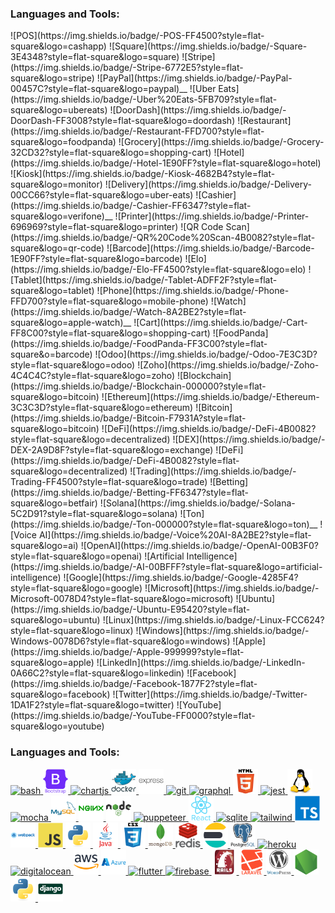<h3 align="left">Languages and Tools:</h3>
![POS](https://img.shields.io/badge/-POS-FF4500?style=flat-square&logo=cashapp)
![Square](https://img.shields.io/badge/-Square-3E4348?style=flat-square&logo=square)
![Stripe](https://img.shields.io/badge/-Stripe-6772E5?style=flat-square&logo=stripe)
![PayPal](https://img.shields.io/badge/-PayPal-00457C?style=flat-square&logo=paypal)__
![Uber Eats](https://img.shields.io/badge/-Uber%20Eats-5FB709?style=flat-square&logo=ubereats)
![DoorDash](https://img.shields.io/badge/-DoorDash-FF3008?style=flat-square&logo=doordash)
![Restaurant](https://img.shields.io/badge/-Restaurant-FFD700?style=flat-square&logo=foodpanda)
![Grocery](https://img.shields.io/badge/-Grocery-32CD32?style=flat-square&logo=shopping-cart)
![Hotel](https://img.shields.io/badge/-Hotel-1E90FF?style=flat-square&logo=hotel)
![Kiosk](https://img.shields.io/badge/-Kiosk-4682B4?style=flat-square&logo=monitor)
![Delivery](https://img.shields.io/badge/-Delivery-00CC66?style=flat-square&logo=uber-eats)
![Cashier](https://img.shields.io/badge/-Cashier-FF6347?style=flat-square&logo=verifone)__
![Printer](https://img.shields.io/badge/-Printer-696969?style=flat-square&logo=printer)
![QR Code Scan](https://img.shields.io/badge/-QR%20Code%20Scan-4B0082?style=flat-square&logo=qr-code)
![Barcode](https://img.shields.io/badge/-Barcode-1E90FF?style=flat-square&logo=barcode)
![Elo](https://img.shields.io/badge/-Elo-FF4500?style=flat-square&logo=elo)
![Tablet](https://img.shields.io/badge/-Tablet-ADFF2F?style=flat-square&logo=tablet)
![Phone](https://img.shields.io/badge/-Phone-FFD700?style=flat-square&logo=mobile-phone)
![Watch](https://img.shields.io/badge/-Watch-8A2BE2?style=flat-square&logo=apple-watch)__
![Cart](https://img.shields.io/badge/-Cart-FF8C00?style=flat-square&logo=shopping-cart)
![FoodPanda](https://img.shields.io/badge/-FoodPanda-FF3C00?style=flat-square&o=barcode)
![Odoo](https://img.shields.io/badge/-Odoo-7E3C3D?style=flat-square&logo=odoo)
![Zoho](https://img.shields.io/badge/-Zoho-4C4C4C?style=flat-square&logo=zoho)
![Blockchain](https://img.shields.io/badge/-Blockchain-000000?style=flat-square&logo=bitcoin)
![Ethereum](https://img.shields.io/badge/-Ethereum-3C3C3D?style=flat-square&logo=ethereum)
![Bitcoin](https://img.shields.io/badge/-Bitcoin-F7931A?style=flat-square&logo=bitcoin)
![DeFi](https://img.shields.io/badge/-DeFi-4B0082?style=flat-square&logo=decentralized)
![DEX](https://img.shields.io/badge/-DEX-2A9D8F?style=flat-square&logo=exchange)
![DeFi](https://img.shields.io/badge/-DeFi-4B0082?style=flat-square&logo=decentralized)
![Trading](https://img.shields.io/badge/-Trading-FF4500?style=flat-square&logo=trade)
![Betting](https://img.shields.io/badge/-Betting-FF6347?style=flat-square&logo=betfair)
![Solana](https://img.shields.io/badge/-Solana-5C2D91?style=flat-square&logo=solana)
![Ton](https://img.shields.io/badge/-Ton-000000?style=flat-square&logo=ton)__
![Voice AI](https://img.shields.io/badge/-Voice%20AI-8A2BE2?style=flat-square&logo=ai)
![OpenAI](https://img.shields.io/badge/-OpenAI-00B3F0?style=flat-square&logo=openai)
![Artificial Intelligence](https://img.shields.io/badge/-AI-00BFFF?style=flat-square&logo=artificial-intelligence)
![Google](https://img.shields.io/badge/-Google-4285F4?style=flat-square&logo=google)
![Microsoft](https://img.shields.io/badge/-Microsoft-0078D4?style=flat-square&logo=microsoft)
![Ubuntu](https://img.shields.io/badge/-Ubuntu-E95420?style=flat-square&logo=ubuntu)
![Linux](https://img.shields.io/badge/-Linux-FCC624?style=flat-square&logo=linux)
![Windows](https://img.shields.io/badge/-Windows-0078D6?style=flat-square&logo=windows)
![Apple](https://img.shields.io/badge/-Apple-999999?style=flat-square&logo=apple)
![LinkedIn](https://img.shields.io/badge/-LinkedIn-0A66C2?style=flat-square&logo=linkedin)
![Facebook](https://img.shields.io/badge/-Facebook-1877F2?style=flat-square&logo=facebook)
![Twitter](https://img.shields.io/badge/-Twitter-1DA1F2?style=flat-square&logo=twitter)
![YouTube](https://img.shields.io/badge/-YouTube-FF0000?style=flat-square&logo=youtube)


<h3 align="left">Languages and Tools:</h3>
<p align="left">
    <!-- Existing items -->
    <a href="https://www.gnu.org/software/bash/" target="_blank" rel="noreferrer">
        <img src="https://www.vectorlogo.zone/logos/gnu_bash/gnu_bash-icon.svg" alt="bash" width="40" height="40"/>
    </a>
    <a href="https://getbootstrap.com" target="_blank" rel="noreferrer">
        <img src="https://raw.githubusercontent.com/devicons/devicon/master/icons/bootstrap/bootstrap-plain-wordmark.svg" alt="bootstrap" width="40" height="40"/>
    </a>
    <a href="https://www.chartjs.org" target="_blank" rel="noreferrer">
        <img src="https://www.chartjs.org/media/logo-title.svg" alt="chartjs" width="40" height="40"/>
    </a>
    <a href="https://www.docker.com/" target="_blank" rel="noreferrer">
        <img src="https://raw.githubusercontent.com/devicons/devicon/master/icons/docker/docker-original-wordmark.svg" alt="docker" width="40" height="40"/>
    </a>
    <a href="https://expressjs.com" target="_blank" rel="noreferrer">
        <img src="https://raw.githubusercontent.com/devicons/devicon/master/icons/express/express-original-wordmark.svg" alt="express" width="40" height="40"/>
    </a>
    <a href="https://git-scm.com/" target="_blank" rel="noreferrer">
        <img src="https://www.vectorlogo.zone/logos/git-scm/git-scm-icon.svg" alt="git" width="40" height="40"/>
    </a>
    <a href="https://graphql.org" target="_blank" rel="noreferrer">
        <img src="https://www.vectorlogo.zone/logos/graphql/graphql-icon.svg" alt="graphql" width="40" height="40"/>
    </a>
    <a href="https://www.w3.org/html/" target="_blank" rel="noreferrer">
        <img src="https://raw.githubusercontent.com/devicons/devicon/master/icons/html5/html5-original-wordmark.svg" alt="html5" width="40" height="40"/>
    </a>
    <a href="https://jestjs.io" target="_blank" rel="noreferrer">
        <img src="https://www.vectorlogo.zone/logos/jestjsio/jestjsio-icon.svg" alt="jest" width="40" height="40"/>
    </a>
    <a href="https://www.linux.org/" target="_blank" rel="noreferrer">
        <img src="https://raw.githubusercontent.com/devicons/devicon/master/icons/linux/linux-original.svg" alt="linux" width="40" height="40"/>
    </a>
    <a href="https://mochajs.org" target="_blank" rel="noreferrer">
        <img src="https://www.vectorlogo.zone/logos/mochajs/mochajs-icon.svg" alt="mocha" width="40" height="40"/>
    </a>
    <a href="https://www.mysql.com/" target="_blank" rel="noreferrer">
        <img src="https://raw.githubusercontent.com/devicons/devicon/master/icons/mysql/mysql-original-wordmark.svg" alt="mysql" width="40" height="40"/>
    </a>
    <a href="https://www.nginx.com" target="_blank" rel="noreferrer">
        <img src="https://raw.githubusercontent.com/devicons/devicon/master/icons/nginx/nginx-original.svg" alt="nginx" width="40" height="40"/>
    </a>
    <a href="https://nodejs.org" target="_blank" rel="noreferrer">
        <img src="https://raw.githubusercontent.com/devicons/devicon/master/icons/nodejs/nodejs-original-wordmark.svg" alt="nodejs" width="40" height="40"/>
    </a>
    <a href="https://github.com/puppeteer/puppeteer" target="_blank" rel="noreferrer">
        <img src="https://www.vectorlogo.zone/logos/pptrdev/pptrdev-official.svg" alt="puppeteer" width="40" height="40"/>
    </a>
    <a href="https://reactjs.org/" target="_blank" rel="noreferrer">
        <img src="https://raw.githubusercontent.com/devicons/devicon/master/icons/react/react-original-wordmark.svg" alt="react" width="40" height="40"/>
    </a>
    <a href="https://www.sqlite.org/" target="_blank" rel="noreferrer">
        <img src="https://www.vectorlogo.zone/logos/sqlite/sqlite-icon.svg" alt="sqlite" width="40" height="40"/>
    </a>
    <a href="https://tailwindcss.com/" target="_blank" rel="noreferrer">
        <img src="https://www.vectorlogo.zone/logos/tailwindcss/tailwindcss-icon.svg" alt="tailwind" width="40" height="40"/>
    </a>
    <a href="https://www.typescriptlang.org/" target="_blank" rel="noreferrer">
        <img src="https://raw.githubusercontent.com/devicons/devicon/master/icons/typescript/typescript-original.svg" alt="typescript" width="40" height="40"/>
    </a>
    <a href="https://webpack.js.org" target="_blank" rel="noreferrer">
        <img src="https://raw.githubusercontent.com/devicons/devicon/d00d0969292a6569d45b06d3f350f463a0107b0d/icons/webpack/webpack-original-wordmark.svg" alt="webpack" width="40" height="40"/>
    </a>
    <a href="https://www.javascript.com" target="_blank" rel="noreferrer">
        <img src="https://raw.githubusercontent.com/devicons/devicon/master/icons/javascript/javascript-original.svg" alt="javascript" width="40" height="40"/>
    </a>
    <a href="https://www.python.org" target="_blank" rel="noreferrer">
        <img src="https://raw.githubusercontent.com/devicons/devicon/master/icons/python/python-original.svg" alt="python" width="40" height="40"/>
    </a>
    <a href="https://www.java.com" target="_blank" rel="noreferrer">
        <img src="https://raw.githubusercontent.com/devicons/devicon/master/icons/java/java-original-wordmark.svg" alt="java" width="40" height="40"/>
    </a>
    <a href="https://www.w3.org/Style/CSS/" target="_blank" rel="noreferrer">
        <img src="https://raw.githubusercontent.com/devicons/devicon/master/icons/css3/css3-original-wordmark.svg" alt="css3" width="40" height="40"/>
    </a>
    <a href="https://www.mongodb.com" target="_blank" rel="noreferrer">
        <img src="https://raw.githubusercontent.com/devicons/devicon/master/icons/mongodb/mongodb-original-wordmark.svg" alt="mongodb" width="40" height="40"/>
    </a>
    <a href="https://redis.io" target="_blank" rel="noreferrer">
        <img src="https://raw.githubusercontent.com/devicons/devicon/master/icons/redis/redis-original-wordmark.svg" alt="redis" width="40" height="40"/>
    </a>
    <a href="https://www.elastic.co" target="_blank" rel="noreferrer">
        <img src="https://raw.githubusercontent.com/devicons/devicon/master/icons/elasticsearch/elasticsearch-original.svg" alt="elasticsearch" width="40" height="40"/>
    </a>
    <a href="https://www.postgresql.org" target="_blank" rel="noreferrer">
        <img src="https://raw.githubusercontent.com/devicons/devicon/master/icons/postgresql/postgresql-original-wordmark.svg" alt="postgresql" width="40" height="40"/>
    </a>
    <a href="https://heroku.com" target="_blank" rel="noreferrer">
        <img src="https://www.vectorlogo.zone/logos/heroku/heroku-icon.svg" alt="heroku" width="40" height="40"/>
    </a>
    <a href="https://www.digitalocean.com" target="_blank" rel="noreferrer">
        <img src="https://www.vectorlogo.zone/logos/digitalocean/digitalocean-tile.svg" alt="digitalocean" width="40" height="40"/>
    </a>
    <a href="https://aws.amazon.com" target="_blank" rel="noreferrer">
        <img src="https://raw.githubusercontent.com/devicons/devicon/master/icons/amazonwebservices/amazonwebservices-original-wordmark.svg" alt="aws" width="40" height="40"/>
    </a>
    <a href="https://azure.microsoft.com" target="_blank" rel="noreferrer">
        <img src="https://raw.githubusercontent.com/devicons/devicon/master/icons/azure/azure-original-wordmark.svg" alt="azure" width="40" height="40"/>
    </a>
    <a href="https://flutter.dev" target="_blank" rel="noreferrer">
        <img src="https://www.vectorlogo.zone/logos/flutterio/flutterio-icon.svg" alt="flutter" width="40" height="40"/>
    </a>
    <a href="https://firebase.google.com/" target="_blank" rel="noreferrer">
        <img src="https://www.vectorlogo.zone/logos/firebase/firebase-icon.svg" alt="firebase" width="40" height="40"/>
    </a>
    <a href="https://rubyonrails.org/" target="_blank" rel="noreferrer">
        <img src="https://raw.githubusercontent.com/devicons/devicon/master/icons/rails/rails-original-wordmark.svg" alt="Ruby on Rails" width="40" height="40"/>
    </a>
    <a href="https://laravel.com/" target="_blank" rel="noreferrer">
        <img src="https://raw.githubusercontent.com/devicons/devicon/master/icons/laravel/laravel-plain-wordmark.svg" alt="Laravel" width="40" height="40"/>
    </a>
    <a href="https://wordpress.org/" target="_blank" rel="noreferrer">
        <img src="https://raw.githubusercontent.com/devicons/devicon/master/icons/wordpress/wordpress-original.svg" alt="WordPress" width="40" height="40"/>
    </a>
    <a href="https://nodejs.org/" target="_blank" rel="noreferrer">
        <img src="https://raw.githubusercontent.com/devicons/devicon/master/icons/nodejs/nodejs-original.svg" alt="Node.js" width="40" height="40"/>
    </a>
    <a href="https://www.python.org/" target="_blank" rel="noreferrer">
        <img src="https://raw.githubusercontent.com/devicons/devicon/master/icons/python/python-original.svg" alt="Python" width="40" height="40"/>
    </a>
    <a href="https://www.djangoproject.com/" target="_blank" rel="noreferrer">
        <img src="https://raw.githubusercontent.com/devicons/devicon/master/icons/django/django-original.svg" alt="Django" width="40" height="40"/>
    </a>

</p>

